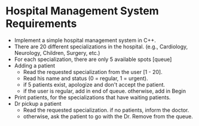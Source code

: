 # Hospital Management System Requirements

- Implement a simple hospital management system in C++.
- There are 20 different specializations in the hospital. (e.g., Cardiology, Neurology, Children, Surgery, etc.)
- For each specialization, there are only 5 available spots [queue]
- Adding a patient
  - Read the requested specialization from the user [1 - 20].
  - Read his name and status (0 = regular, 1 = urgent).
  - if 5 patients exist, apologize and don't accept the patient.
  - if the user is regular, add in end of queue. otherwise, add in Begin
- Print patients, for the specializations that have waiting patients.
- Dr pickup a patient
  - Read the requested specialization. if no patients, inform the doctor.
  - otherwise, ask the patient to go with the Dr. Remove from the queue.
